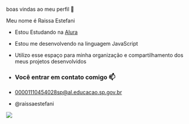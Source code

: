 boas vindas ao meu perfil 💙

Meu nome é Raissa Estefani

- Estou Estudando na [Alura ](https://www.alura.com.br)
- Estou me desenvolvendo na linguagem JavaScript
- Utilizo esse espaço para minha organização e compartilhamento dos meus projetos desenvolvidos

- ### Você entrar em contato comigo 📫

- 00001110454028sp@al.educacao.sp.gov.br
  
- @raissaestefani

![](https://media1.tenor.com/m/opEBWw0uddoAAAAC/umm.gif)
